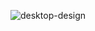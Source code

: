  ![desktop-design](https://github.com/Eduard38655/Profile-card-component/assets/93397077/4c35bcb4-430d-4efa-b857-50ccfa73c3d8)
